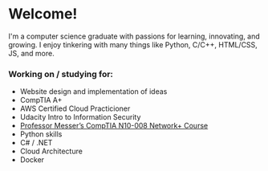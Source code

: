 # Welcome!
I'm a computer science graduate with passions for learning, innovating, and growing. I enjoy tinkering with many things like Python, C/C++, HTML/CSS, JS, and more.

### Working on / studying for:
* Website design and implementation of ideas
* CompTIA A+
* AWS Certified Cloud Practicioner
* Udacity Intro to Information Security
* [Professor Messer’s CompTIA N10-008 Network+ Course](https://www.professormesser.com/network-plus/n10-008/n10-008-video/n10-008-training-course/)
* Python skills
* C# / .NET
* Cloud Architecture
* Docker
